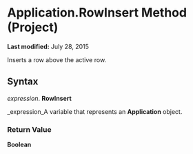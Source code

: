 
# Application.RowInsert Method (Project)

 **Last modified:** July 28, 2015

Inserts a row above the active row.

## Syntax

 _expression_. **RowInsert**

 _expression_A variable that represents an  **Application** object.


### Return Value

 **Boolean**

